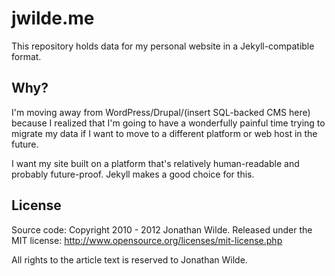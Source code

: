 jwilde.me
=========

This repository holds data for my personal website in a
Jekyll-compatible format.

Why?
----

I'm moving away from WordPress/Drupal/(insert SQL-backed CMS here)
because I realized that I'm going to have a wonderfully painful time
trying to migrate my data if I want to move to a different platform or
web host in the future.

I want my site built on a platform that's relatively human-readable and
probably future-proof.  Jekyll makes a good choice for this.

License
-------

Source code: 
Copyright 2010 - 2012 Jonathan Wilde.
Released under the MIT license: http://www.opensource.org/licenses/mit-license.php

All rights to the article text is reserved to Jonathan Wilde.
